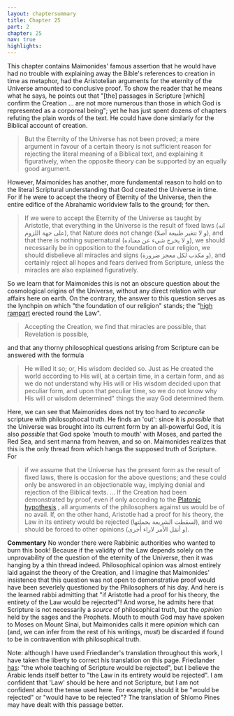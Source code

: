 ```yaml
---
layout: chaptersummary
title: Chapter 25
part: 2
chapter: 25
nav: true
highlights: 
---
```


This chapter contains Maimonides' famous assertion that he would have had no trouble with explaining away the Bible's references to creation in time as metaphor, had the Aristotelian arguments for the eternity of the Universe amounted to conclusive proof. To show the reader that he means what he says, he points out that "[the] passages in Scripture [which] confirm the Creation ... are not more numerous than those in which God is represented as a corporeal being"; yet he has just spent dozens of chapters refuting the plain words of the text. He could have done similarly for the Biblical account of creation.
> But the Eternity of the Universe has not been proved; a mere argument in favour of a certain theory is not sufficient reason for rejecting the literal meaning of a Biblical text, and explaining it figuratively, when the opposite theory can be supported by an equally good argument.

However, Maimonides has another, more fundamental reason to hold on to the literal Scriptural understanding that God created the Universe in time. For if he were to accept the theory of Eternity of the Universe, then the entire edifice of the Abrahamic worldview falls to the ground; for then.
> If we were to accept the Eternity of the Universe as taught by Aristotle, that everything in the Universe is the result of fixed laws (انه على جهة اللزوم), that Nature does not change (و لا تتغير طبيعة أصلا), and that there is nothing supernatural (و لا يخرج شيء عن معتاده), we should necessarily be in opposition to the foundation of our religion, we should disbelieve all miracles and signs (و مكذب لكل معجز ضرورة), and certainly reject all hopes and fears derived from Scripture, unless the miracles are also explained figuratively.

So we learn that for Maimonides this is not an obscure question about the cosmological origins of the Universe, without any direct relation with our affairs here on earth. On the contrary, the answer to this question serves as the lynchpin on which "the foundation of our religion" stands; the "[high rampart](https://www.sefaria.org/Guide_for_the_Perplexed%252C_Part_2.17.4) erected round the Law". 
> Accepting the Creation, we find that miracles are possible, that Revelation is possible,

and that any thorny philosophical questions arising from Scripture can be answered with the formula 
> He willed it so; or, His wisdom decided so. Just as He created the world according to His will, at a certain time, in a certain form, and as we do not understand why His will or His wisdom decided upon that peculiar form, and upon that peculiar time, so we do not know why His will or wisdom determined" things the way God determined them.

Here, we can see that Maimonides does not try too hard to _reconcile_ scripture with philosophocal truth. He finds an 'out': since it is _possible_ that the Universe was brought into its current form by an all-powerful God, it is also _possible_ that God spoke 'mouth to mouth' with Moses, and parted the Red Sea, and sent manna from heaven, and so on. Maimonides realizes that this is the only thread from which hangs the supposed truth of Scripture. For
> if we assume that the Universe has the present form as the result of fixed laws, there is occasion for the above questions; and these could only be answered in an objectionable way, implying denial and rejection of the Biblical texts. ... If the Creation had been demonstrated by proof, even if only according to the [Platonic hypothesis](https://emadmasroor.github.io/Guide-Perplexed/summaries/II/ch13/) , all arguments of the philosophers against us would be of no avail. If, on the other hand, Aristotle had a proof for his theory, the Law in its entirety would be rejected (لسقطت الشريعة بجملتها), and we should be forced to other opinions (و أنقل الأمر لاراء أخرى).

**Commentary**
No wonder there were Rabbinic authorities who wanted to burn this book! Because if the validity of the Law depends solely on the unprovability of the question of the eternity of the Universe, then it was hanging by a thin thread indeed. Philosophical opinion was almost entirely laid against the theory of the Creation, and I imagine that Maimonides' insistence that this question was not open to demonstrative proof would have been severlely questioned by the Philosophers of his day. And here is the learned rabbi admitting that "if Aristotle had a proof for his theory, the entirety of the Law would be rejecrted"! And worse, he admits here that Scripture is not necessarily a _source_ of philosophical truth, but the _opinion_ held by the sages and the Prophets. Mouth to mouth God may have spoken to Moses on Mount Sinai, but Maimonides calls it mere _opinion_ which can (and, we can infer from the rest of his writings, _must_) be discarded if found to be in contravention with philosophical truth.

Note: although I have used Friedlander's translation throughout this work, I have taken the liberty to correct his translation on this page. Friedlander [has](https://www.sefaria.org/Guide_for_the_Perplexed%2C_Part_2.25.3): "the whole teaching of Scripture would be rejected", but I believe the Arabic lends itself better to "the Law in its entirety would be rejected". I am confident that 'Law' should be here and not Scripture, but I am not confident about the tense used here. For example, should it be "would be rejected" or "would have to be rejected"? The translation of Shlomo Pines may have dealt with this passage better.
